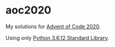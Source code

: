 # aoc2020
My solutions for [Advent of Code 2020](https://adventofcode.com/2020/).

Using only [Python 3.6.12 Standard Library](https://docs.python.org/3.6/library/).
